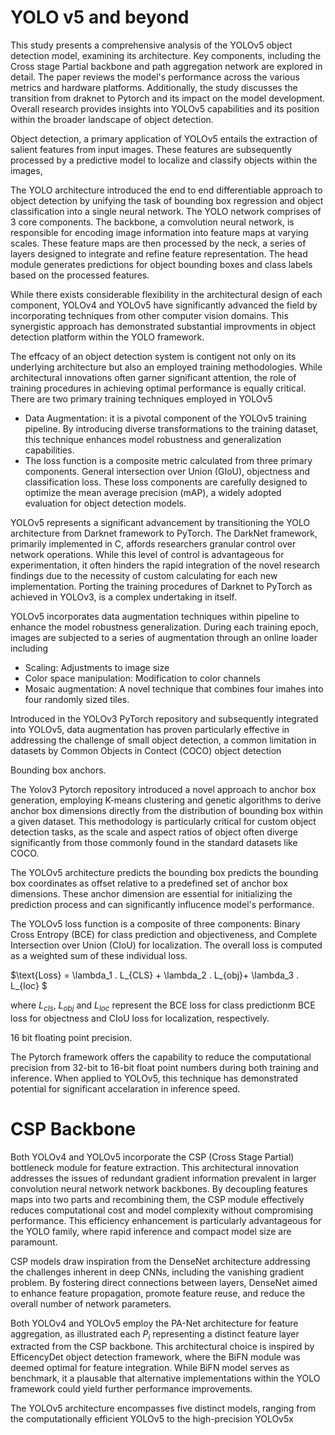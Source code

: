 # YOLO v5 and beyond

This study presents a comprehensive analysis of the YOLOv5 object detection model, examining its architecture. Key components, including the Cross stage Partial backbone and path aggregation network are explored in detail. The paper reviews the model's performance across the various metrics and hardware platforms. Additionally, the study discusses the transition from draknet to Pytorch and its impact on the model development. Overall research provides insights into YOLOv5 capabilities and its position within the broader landscape of object detection. 


Object detection, a primary application of YOLOv5 entails the extraction of salient features from input images. These features are subsequently processed by a predictive model to localize and classify objects within the images, 

The YOLO architecture introduced the end to end differentiable approach to object detection by unifying the task of bounding box regression and object classification into a single neural network. The YOLO network comprises of 3 core components. The backbone, a comvolution neural network, is responsible for encoding image information into feature maps at varying scales. These feature maps are then processed by the neck, a series of layers designed to integrate and refine feature representation. The head module generates predictions for object bounding boxes and class labels based on the processed features. 

While there exists considerable flexibility in the architectural design of each component, YOLOv4 and YOLOv5 have significantly advanced the field by incorporating techniques from other computer vision domains. This synergistic approach has demonstrated substantial improvments in object detection platform within the YOLO framework. 

The effcacy of an object detection system is contigent not only on its underlying architecture but also an employed training methodologies. While architectural innovations often garner significant attention, the role of training procedures in achieving optimal performance is equally critical. There are two primary training techniques employed in YOLOv5
- Data Augmentation: it is a pivotal component of the YOLOv5 training pipeline. By introducing diverse transformations to the training dataset, this technique enhances model robustness and generalization capabilities. 
- The loss function is a composite metric calculated from three primary components. General intersection over Union (GIoU), objectness and classification loss. These loss components are carefully designed to optimize the mean average precision (mAP), a widely adopted evaluation for object detection models. 

YOLOv5 represents a significant advancement by transitioning the YOLO architecture from Darknet framework to PyTorch. The DarkNet framework, primarily implemented in C, affords researchers granular control over network operations. While this level of control is advantageous for experimentation, it often hinders the rapid integration of the novel research findings due to the necessity of custom calculating for each new implementation. 
Porting the training procedures of Darknet to PyTorch as achieved in YOLOv3, is a complex undertaking in itself. 

YOLOv5 incorporates data augmentation techniques within pipeline to enhance the model robustness generalization. During each training epoch, images are subjected to a series of augmentation through an online loader including
- Scaling: Adjustments to image size
- Color space manipulation: Modification to color channels
- Mosaic augmentation: A novel technique that combines four imahes into four randomly sized tiles. 

Introduced in the YOLOv3 PyTorch repository and subsequently integrated into YOLOv5, data augmentation has proven particularly effective in addressing the challenge of small object detection, a common limitation in datasets by Common Objects in Contect (COCO) object detection 

Bounding box anchors. 

The Yolov3 Pytorch repository introduced a novel approach to anchor box generation, employing K-means clustering and genetic algorithms to derive anchor box dimensions directly from the distribution of bounding box within a given dataset. This methodology is particularly critical for custom object detection tasks, as the scale and aspect ratios of object often diverge significantly from those commonly found in the standard datasets like COCO. 

The YOLOv5 architecture predicts the bounding box predicts the bounding box coordinates as offset relative to a predefined set of anchor box dimensions. These anchor dimension are essential for initializing the prediction process and can significantly influcence model's performance. 

The YOLOv5 loss function is a composite of three components: Binary Cross Entropy (BCE) for class prediction and objectiveness, and Complete Intersection over Union (CIoU) for localization. The overall loss is computed as a weighted sum of these individual loss. 

$\text{Loss} = \lambda_1 . L_{CLS} + \lambda_2 . L_{obj}+ \lambda_3 . L_{loc} $

where $L_{cls}$, $L_{obj}$ and $L_{loc}$ represent the BCE loss for class predictionm BCE loss for objectness and CIoU loss for localization, respectively.

16 bit floating point precision. 

The Pytorch framework offers the capability to reduce the computational precision from 32-bit to 16-bit float point numbers during both training and inference. When applied to YOLOv5, this technique has demonstrated potential for significant accelaration in inference speed. 

# CSP Backbone

Both YOLOv4 and YOLOv5 incorporate the CSP (Cross Stage Partial) bottleneck module for feature extraction. This architectural innovation addresses the issues of redundant gradient information prevalent in larger convolution neural network network backbones. By decoupling features maps into two parts and recombining them, the CSP module effectively reduces computational cost and model complexity without compromising performance. This efficiency enhancement is particularly advantageous for the YOLO family, where rapid inference and compact model size are paramount. 

CSP models draw inspiration from the DenseNet architecture addressing the challenges inherent in deep CNNs, including the vanishing gradient problem. By fostering direct connections between layers, DenseNet aimed to enhance feature propagation, promote feature reuse, and reduce the overall number of network parameters. 

Both YOLOv4 and YOLOv5 employ the PA-Net architecture for feature aggregation, as illustrated each $P_i$ representing a distinct feature layer extracted from the CSP backbone. This architectural choice is inspired by EfficencyDet object detection framework, where the BiFN module was deemed optimal for feature integration. While BiFN model serves as benchmark, it a plausable that alternative implementations within the YOLO framework could yield further performance improvements. 

The YOLOv5 architecture encompasses five distinct models, ranging from the computationally efficient YOLOv5 to the high-precision YOLOv5x